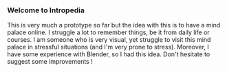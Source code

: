### Welcome to Intropedia

This is very much a prototype so far but the idea with this is to have a mind palace online. I struggle a lot to remember things, be it from daily life or courses. I am someone who is very visual, yet struggle to visit this mind palace in stressful situations (and I'm very prone to stress). Moreover, I have some experience with Blender, so I had this idea. Don't hesitate to suggest some improvements !